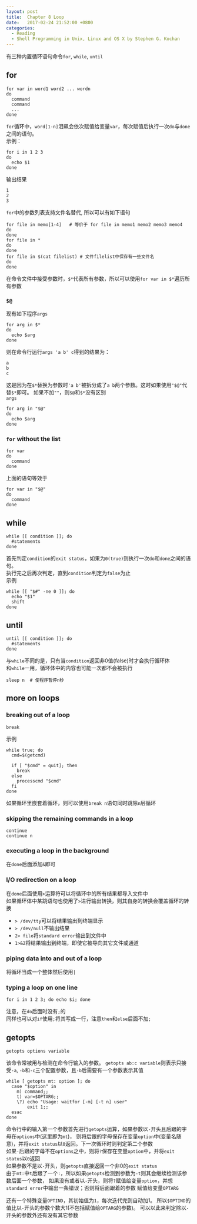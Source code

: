 ```yaml
---
layout: post
title:  Chapter 8 Loop
date:   2017-02-24 21:52:00 +0800
categories:
  - Reading
  - Shell Programming in Unix, Linux and OS X by Stephen G. Kochan
---
```


有三种内置循环语句命令`for`, `while`, `until`

## for

```shell
for var in word1 word2 ... wordn
do
  command
  command
  ...
done
```

`for`循环中，`word[1-n]`泪飙会依次赋值给变量`var`，每次赋值后执行一次`do`与`done`之间的语句。  
示例：

```shell
for i in 1 2 3
do
  echo $1
done
```

输出结果

```shell
1
2
3
```

`for`中的参数列表支持文件名替代, 所以可以有如下语句

```shell
for file in memo[1-4]   # 等价于 for file in memo1 memo2 memo3 memo4
do
done
for file in *
do
done
for file in $(cat filelist) # 文件filelist中保存有一些文件名
do
done
```

在命令文件中接受参数时，`$*`代表所有参数，所以可以使用`for var in $*`遍历所有参数

### `$@`

现有如下程序`args`

```shell
for arg in $*
do
  echo $arg
done
```

则在命令行运行`args 'a b' c`得到的结果为：

```shell
a
b
c
```

这是因为在`$*`替换为参数时`'a b'`被拆分成了`a b`两个参数。这时如果使用`"$@"`代替`$*`即可。
如果不加`""`，则`$@`和`$*`没有区别  
`args`

```shell
for arg in "$@"
do
  echo $arg
done
```

### `for` without the list

```shell
for var
do
  command
done
```

上面的语句等效于

```shell
for var in "$@"
do
  command
done
```

## while

```shell
while [[ condition ]]; do
  #statements
done
```

首先判定`condition`的`exit status`，如果为`0(true)`则执行一次`do`和`done`之间的语句。  
执行完之后再次判定，直到`condition`判定为`false`为止  
示例

```shell
while [[ "$#" -ne 0 ]]; do
  echo "$1"
  shift
done
```

## until

```shell
until [[ condition ]]; do
  #statements
done
```

与`while`不同的是，只有当`condition`返回非0值(false)时才会执行循环体  
和`while`一用，循环体中的内容也可能一次都不会被执行

```shell
sleep n  # 使程序暂停n秒
```

## more on loops

### breaking out of a loop

```shell
break
```

示例

```shell
while true; do
  cmd=$(getcmd)

  if [ "$cmd" = quit]; then
    break
  else
    processcmd "$cmd"
  fi
done
```

如果循环里嵌套着循环，则可以使用`break n`语句同时跳除`n`层循环

### skipping the remaining commands in a loop

```shell
continue
continue n
```

### executing a loop in the background

在`done`后面添加`&`即可

### I/O redirection on a loop

在`done`后面使用`>`运算符可以将循环中的所有结果都导入文件中  
如果循环体中某跳语句也使用了`>`进行输出转换，则其自身的转换会覆盖循环的转换

* `> /dev/tty`可以将结果输出到终端显示
* `> /dev/null`不输出结果
* `2> file`将`standard error`输出到文件中
* `1>&2`将结果输出到终端，即使它被导向其它文件或通道

### piping data into and out of a loop

将循环当成一个整体然后使用`|`

### typing a loop on one line

```shell
for i in 1 2 3; do echo $i; done
```

注意，在`do`后面时没有`;`的  
同样也可以对`if`使用`;`将其写成一行，注意`then`和`else`后面不加`;`

## getopts

```shell
getopts options variable
```

该命令常被用与检测在命令行输入的参数。
`getopts ab:c variable`则表示只接受`-a`, `-b`和`-c`三个配置参数，且`-b`后需要有一个参数表示其值

```shell
while [ getopts mt: option ]; do
  case "$option" in
    m) command;;
    t) var=$OPTARG;;
    \?) echo "Usage: waitfor [-m] [-t n] user"
        exit 1;;
  esac
done
```

命令行中的输入第一个参数首先进行`getopts`运算，如果参数以`-`开头且后跟的字母在`options`中(这里即为`mt`)，
则将后跟的字母保存在变量`option`中(变量名随意)，并将`exit status`以`0`返回。下一次循环时则判定第二个参数  
如果`-`后跟的字母不在`options`之中，则将`?`保存在变量`option`中，并将`exit status`以`0`返回  
如果参数不是以`-`开头，则`getopts`直接返回一个非0的`exit status`  
由于`mt:`中`t`后跟了一个`:`，所以如果`getopts`检测到参数为`-t`则其会继续检测该参数后面一个参数，
如果没有或者以`-`开头，则将`?`赋值给变量`option`，并想`standard error`中输出一条错误；否则将后面跟着的参数
赋值给变量`OPTARG`  

还有一个特殊变量`OPTIND`，其初始值为`1`，每次迭代完则自动加1。
所以`$OPTIND`的值比以`-`开头的参数个数大1(不包括赋值给`OPTARG`的参数)。
可以以此来判定除以`-`开头的参数外还有没有其它参数
